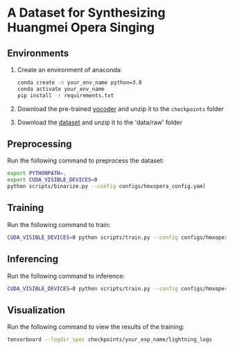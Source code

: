 # A Dataset for Synthesizing Huangmei Opera Singing


## Environments
1. Create an environment of anaconda:

    ```sh
    conda create -n your_env_name python=3.8
    conda activate your_env_name 
    pip install -r requirements.txt
    ```

2. Download the pre-trained [vocoder](https://github.com/MoonInTheRiver/DiffSinger/releases/download/pretrain-model/0109_hifigan_bigpopcs_hop128.zip) and unzip it to the `checkpoints` folder

3. Download the [dataset](data/HuangmeiOpera_Dataset) and unzip it to the 'data/raw' folder


## Preprocessing
Run the following command to preprocess the dataset:

```sh
export PYTHONPATH=.
export CUDA_VISIBLE_DEVICES=0
python scripts/binarize.py --config configs/hmxopera_config.yaml
```


## Training
Run the following command to train:

```sh
CUDA_VISIBLE_DEVICES=0 python scripts/train.py --config configs/hmxopera_config.yaml --exp_name your_exp_name --reset
```

## Inferencing
Run the following command to inference:

```sh
CUDA_VISIBLE_DEVICES=0 python scripts/train.py --config configs/hmxopera_config.yaml --exp_name your_exp_name --reset --infer
```
## Visualization
Run the following command to view the results of the training:

```sh
tensorboard --logdir_spec checkpoints/your_exp_name/lightning_logs
```


